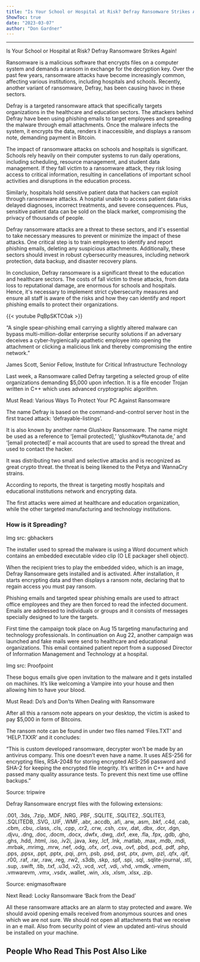 ```yaml
---
title: "Is Your School or Hospital at Risk? Defray Ransomware Strikes Again!"
ShowToc: true 
date: "2023-03-07"
author: "Don Gardner"
---
```

*****
Is Your School or Hospital at Risk? Defray Ransomware Strikes Again!

Ransomware is a malicious software that encrypts files on a computer system and demands a ransom in exchange for the decryption key. Over the past few years, ransomware attacks have become increasingly common, affecting various institutions, including hospitals and schools. Recently, another variant of ransomware, Defray, has been causing havoc in these sectors.

Defray is a targeted ransomware attack that specifically targets organizations in the healthcare and education sectors. The attackers behind Defray have been using phishing emails to target employees and spreading the malware through email attachments. Once the malware infects the system, it encrypts the data, renders it inaccessible, and displays a ransom note, demanding payment in Bitcoin.

The impact of ransomware attacks on schools and hospitals is significant. Schools rely heavily on their computer systems to run daily operations, including scheduling, resource management, and student data management. If they fall victim to a ransomware attack, they risk losing access to critical information, resulting in cancellations of important school activities and disruptions in the education process.

Similarly, hospitals hold sensitive patient data that hackers can exploit through ransomware attacks. A hospital unable to access patient data risks delayed diagnoses, incorrect treatments, and severe consequences. Plus, sensitive patient data can be sold on the black market, compromising the privacy of thousands of people.

Defray ransomware attacks are a threat to these sectors, and it's essential to take necessary measures to prevent or minimize the impact of these attacks. One critical step is to train employees to identify and report phishing emails, deleting any suspicious attachments. Additionally, these sectors should invest in robust cybersecurity measures, including network protection, data backup, and disaster recovery plans.

In conclusion, Defray ransomware is a significant threat to the education and healthcare sectors. The costs of fall victim to these attacks, from data loss to reputational damage, are enormous for schools and hospitals. Hence, it's necessary to implement strict cybersecurity measures and ensure all staff is aware of the risks and how they can identify and report phishing emails to protect their organizations.

{{< youtube PqBpSKTC0ak >}} 



“A single spear-phishing email carrying a slightly altered malware can bypass multi-million-dollar enterprise security solutions if an adversary deceives a cyber-hygienically apathetic employee into opening the attachment or clicking a malicious link and thereby compromising the entire network.”
 
James Scott, Senior Fellow, Institute for Critical Infrastructure Technology
 
Last week, a Ransomware called Defray targeting a selected group of elite organizations demanding $5,000 upon infection. It is a file encoder Trojan written in C++ which uses advanced cryptographic algorithm.
 
Must Read: Various Ways To Protect Your PC Against Ransomware
 
The name Defray is based on the command-and-control server host in the first traced attack: ‘defrayable-listings’.
 
It is also known by another name Glushkov Ransomware. The name might be used as a reference to ‘[email protected],’ ‘glushkov®tutanota.de,’ and ‘[email protected]’ e mail accounts that are used to spread the threat and used to contact the hacker.
 
It was distributing two small and selective attacks and is recognized as great crypto threat. the threat is being likened to the Petya and WannaCry strains.
 
According to reports, the threat is targeting mostly hospitals and educational institutions network and encrypting data.
 
The first attacks were aimed at healthcare and education organization, while the other targeted manufacturing and technology institutions.
 
### How is it Spreading?
 

 
Img src: gbhackers
 
The installer used to spread the malware is using a Word document which contains an embedded executable video clip (O LE packager shell object).
 
When the recipient tries to play the embedded video, which is an image, Defray Ransomware gets installed and is activated. After installation, it starts encrypting data and then displays a ransom note, declaring that to regain access you must pay ransom.
 
Phishing emails and targeted spear phishing emails are used to attract office employees and they are then forced to read the infected document.  Emails are addressed to individuals or groups and it consists of messages specially designed to lure the targets.
 
First time the campaign took place on Aug 15 targeting manufacturing and technology professionals. In continuation on Aug 22, another campaign was launched and fake mails were send to healthcare and educational organizations. This email contained patient report from a supposed Director of Information Management and Technology at a hospital.
 
Img src: Proofpoint
 
These bogus emails give open invitation to the malware and it gets installed on machines. It’s like welcoming a Vampire into your house and then allowing him to have your blood.
 
Must Read: Do’s and Don’ts When Dealing with Ransomware
 
After all this a ransom note appears on your desktop, the victim is asked to pay $5,000 in form of Bitcoins.
 
The ransom note can be found in under two files named ‘Files.TXT’ and ‘HELP.TXXR’ and it concludes:
 
“This is custom developed ransomware, decrypter won’t be made by an antivirus company. This one doesn’t even have a name. It uses AES-256 for encrypting files, RSA-2048 for storing encrypted AES-256 password and SHA-2 for keeping the encrypted file integrity. It’s written in C++ and have passed many quality assurance tests. To prevent this next time use offline backups.”
 
Source: tripwire
 
Defray Ransomware encrypt files with the following extensions:
 
.001, .3ds, .7zip, .MDF, .NRG, .PBF, .SQLITE, .SQLITE2, .SQLITE3, .SQLITEDB, .SVG, .UIF, .WMF, .abr, .accdb, .afi, .arw, .asm, .bkf, .c4d, .cab, .cbm, .cbu, .class, .cls, .cpp, .cr2, .crw, .csh, .csv, .dat, .dbx, .dcr, .dgn, .djvu, .dng, .doc, .docm, .docx, .dwfx, .dwg, .dxf, .exe, .fla, .fpx, .gdb, .gho, .ghs, .hdd, .html, .iso, .iv2i, .java, .key, .lcf, .lnk, .matlab, .max, .mdb, .mdi, .mrbak, .mrimg, .mrw, .nef, .odg, .ofx, .orf, .ova, .ovf, .pbd, .pcd, .pdf, .php, .pps, .ppsx, .ppt, .pptx, .pqi, .prn, .psb, .psd, .pst, .ptx, .pvm, .pzl, .qfx, .qif, .r00, .raf, .rar, .raw, .reg, .rw2, .s3db, .skp, .spf, .spi, .sql, .sqlite-journal, .stl, .sup, .swift, .tib, .txf, .u3d, .v2i, .vcd, .vcf, .vdi, .vhd, .vmdk, .vmem, .vmwarevm, .vmx, .vsdx, .wallet, .win, .xls, .xlsm, .xlsx, .zip.
 
Source: enigmasoftware
 
Next Read: Locky Ransomware ‘Back from the Dead’
 
All these ransomware attacks are an alarm to stay protected and aware. We should avoid opening emails received from anonymous sources and ones which we are not sure. We should not open all attachments that we receive in an e mail. Also from security point of view an updated anti-virus should be installed on your machine.
 
##  People Who Read This Post Also Like 



